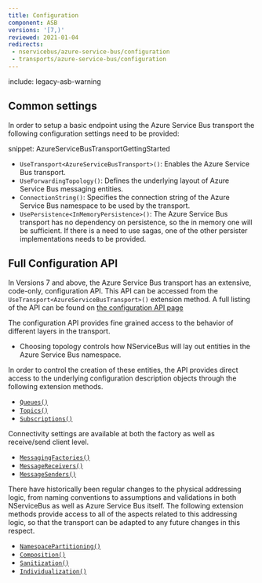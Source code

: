 ```yaml
---
title: Configuration
component: ASB
versions: '[7,)'
reviewed: 2021-01-04
redirects:
 - nservicebus/azure-service-bus/configuration
 - transports/azure-service-bus/configuration
---
```


include: legacy-asb-warning

## Common settings

In order to setup a basic endpoint using the Azure Service Bus transport the following configuration settings need to be provided:

snippet: AzureServiceBusTransportGettingStarted

 * `UseTransport<AzureServiceBusTransport>()`: Enables the Azure Service Bus transport.
 * `UseForwardingTopology()`: Defines the underlying layout of Azure Service Bus messaging entities.
 * `ConnectionString()`: Specifies the connection string of the Azure Service Bus namespace to be used by the transport.
 * `UsePersistence<InMemoryPersistence>()`: The Azure Service Bus transport has no dependency on persistence, so the in memory one will be sufficient. If there is a need to use sagas, one of the other persister implementations needs to be provided.

## Full Configuration API

In Versions 7 and above, the Azure Service Bus transport has an extensive, code-only, configuration API. This API can be accessed from the `UseTransport<AzureServiceBusTransport>()` extension method. A full listing of the API can be found on [the configuration API page](/transports/azure-service-bus/legacy/configuration/full.md)

The configuration API provides fine grained access to the behavior of different layers in the transport.

 * Choosing topology controls how NServiceBus will lay out entities in the Azure Service Bus namespace.

In order to control the creation of these entities, the API provides direct access to the underlying configuration description objects through the following extension methods.

 * [`Queues()`](/transports/azure-service-bus/legacy/configuration/full.md#controlling-entities-queues)
 * [`Topics()`](/transports/azure-service-bus/legacy/configuration/full.md#controlling-entities-topics)
 * [`Subscriptions()`](/transports/azure-service-bus/legacy/configuration/full.md#controlling-entities-subscriptions)

Connectivity settings are available at both the factory as well as receive/send client level.

 * [`MessagingFactories()`](/transports/azure-service-bus/legacy/configuration/full.md#controlling-connectivity-messaging-factories)
 * [`MessageReceivers()`](/transports/azure-service-bus/legacy/configuration/full.md#controlling-connectivity-message-receivers)
 * [`MessageSenders()`](/transports/azure-service-bus/legacy/configuration/full.md#controlling-connectivity-message-senders)

There have historically been regular changes to the physical addressing logic, from naming conventions to assumptions and validations in both NServiceBus as well as Azure Service Bus itself. The following extension methods provide access to all of the aspects related to this addressing logic, so that the transport can be adapted to any future changes in this respect.

 * [`NamespacePartitioning()`](/transports/azure-service-bus/legacy/configuration/full.md#physical-addressing-logic-namespace-partitioning)
 * [`Composition()`](/transports/azure-service-bus/legacy/configuration/full.md#physical-addressing-logic-composition)
 * [`Sanitization()`](/transports/azure-service-bus/legacy/configuration/full.md#physical-addressing-logic-sanitization)
 * [`Individualization()`](/transports/azure-service-bus/legacy/addressing-logic.md#individualization)